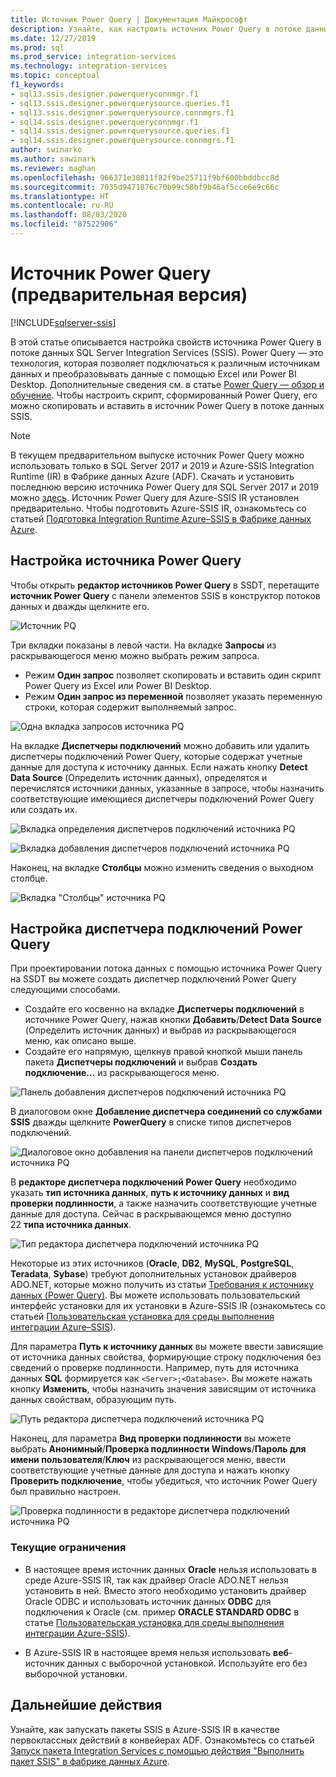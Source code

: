 ```yaml
---
title: Источник Power Query | Документация Майкрософт
description: Узнайте, как настроить источник Power Query в потоке данных SQL Server Integration Services (SSIS).
ms.date: 12/27/2019
ms.prod: sql
ms.prod_service: integration-services
ms.technology: integration-services
ms.topic: conceptual
f1_keywords:
- sql13.ssis.designer.powerqueryconnmgr.f1
- sql13.ssis.designer.powerquerysource.queries.f1
- sql13.ssis.designer.powerquerysource.connmgrs.f1
- sql14.ssis.designer.powerqueryconnmgr.f1
- sql14.ssis.designer.powerquerysource.queries.f1
- sql14.ssis.designer.powerquerysource.connmgrs.f1
author: swinarko
ms.author: sawinark
ms.reviewer: maghan
ms.openlocfilehash: 966371e30811f82f9be25711f9bf600bbddbcc8d
ms.sourcegitcommit: 7035d9471876c70b99c58bf9b46af5cce6e9c66c
ms.translationtype: HT
ms.contentlocale: ru-RU
ms.lasthandoff: 08/03/2020
ms.locfileid: "87522906"
---
```

# <a name="power-query-source-preview"></a>Источник Power Query (предварительная версия)

[!INCLUDE[sqlserver-ssis](../../includes/applies-to-version/sqlserver-ssis.md)]

В этой статье описывается настройка свойств источника Power Query в потоке данных SQL Server Integration Services (SSIS). Power Query — это технология, которая позволяет подключаться к различным источникам данных и преобразовывать данные с помощью Excel или Power BI Desktop. Дополнительные сведения см. в статье [Power Query — обзор и обучение](https://support.office.com/article/power-query-overview-and-learning-ed614c81-4b00-4291-bd3a-55d80767f81d). Чтобы настроить скрипт, сформированный Power Query, его можно скопировать и вставить в источник Power Query в потоке данных SSIS.
  
> [!NOTE]
> В текущем предварительном выпуске источник Power Query можно использовать только в SQL Server 2017 и 2019 и Azure-SSIS Integration Runtime (IR) в Фабрике данных Azure (ADF). Скачать и установить последнюю версию источника Power Query для SQL Server 2017 и 2019 можно [здесь](https://www.microsoft.com/download/details.aspx?id=100619). Источник Power Query для Azure-SSIS IR установлен предварительно. Чтобы подготовить Azure-SSIS IR, ознакомьтесь со статьей [Подготовка Integration Runtime Azure–SSIS в Фабрике данных Azure](https://docs.microsoft.com/azure/data-factory/tutorial-deploy-ssis-packages-azure).

## <a name="configure-the-power-query-source"></a>Настройка источника Power Query

Чтобы открыть **редактор источников Power Query** в SSDT, перетащите **источник Power Query** c панели элементов SSIS в конструктор потоков данных и дважды щелкните его.  

![Источник PQ](media/power-query-source/pq-source.png)

Три вкладки показаны в левой части. На вкладке **Запросы** из раскрывающегося меню можно выбрать режим запроса.
-   Режим **Один запрос** позволяет скопировать и вставить один скрипт Power Query из Excel или Power BI Desktop.
-   Режим **Один запрос из переменной** позволяет указать переменную строки, которая содержит выполняемый запрос.

![Одна вкладка запросов источника PQ](media/power-query-source/pq-source-queries-tab-single.png)

На вкладке **Диспетчеры подключений** можно добавить или удалить диспетчеры подключений Power Query, которые содержат учетные данные для доступа к источнику данных. Если нажать кнопку **Detect Data Source** (Определить источник данных), определятся и перечислятся источники данных, указанные в запросе, чтобы назначить соответствующие имеющиеся диспетчеры подключений Power Query или создать их.

![Вкладка определения диспетчеров подключений источника PQ](media/power-query-source/pq-source-connection-managers-tab-detect.png)

![Вкладка добавления диспетчеров подключений источника PQ](media/power-query-source/pq-source-connection-managers-tab-add.png)

Наконец, на вкладке **Столбцы** можно изменить сведения о выходном столбце.

![Вкладка "Столбцы" источника PQ](media/power-query-source/pq-source-columns-tab.png)

## <a name="configure-the-power-query-connection-manager"></a>Настройка диспетчера подключений Power Query

При проектировании потока данных с помощью источника Power Query на SSDT вы можете создать диспетчер подключений Power Query следующими способами.
- Создайте его косвенно на вкладке **Диспетчеры подключений** в источнике Power Query, нажав кнопки **Добавить**/**Detect Data Source** (Определить источник данных) и выбрав **<New connection...>** из раскрывающегося меню, как описано выше.
- Создайте его напрямую, щелкнув правой кнопкой мыши панель пакета **Диспетчеры подключений** и выбрав **Создать подключение...** из раскрывающегося меню.

![Панель добавления диспетчеров подключений источника PQ](media/power-query-source/pq-source-connection-managers-panel-add.png)

В диалоговом окне **Добавление диспетчера соединений со службами SSIS** дважды щелкните **PowerQuery** в списке типов диспетчеров подключений.

![Диалоговое окно добавления на панели диспетчеров подключений источника PQ](media/power-query-source/pq-source-connection-managers-panel-add-dialog.png)

В **редакторе диспетчера подключений Power Query** необходимо указать **тип источника данных**, **путь к источнику данных** и **вид проверки подлинности**, а также назначить соответствующие учетные данные для доступа. Сейчас в раскрывающемся меню доступно 22 **типа источника данных**.

![Тип редактора диспетчера подключений источника PQ](media/power-query-source/pq-source-connection-manager-editor-kind.png)

Некоторые из этих источников (**Oracle**, **DB2**, **MySQL**, **PostgreSQL**, **Teradata**, **Sybase**) требуют дополнительных установок драйверов ADO.NET, которые можно получить из статьи [Требования к источнику данных (Power Query)](/power-bi/desktop-data-source-prerequisites). Вы можете использовать пользовательский интерфейс установки для их установки в Azure-SSIS IR (ознакомьтесь со статьей [Пользовательская установка для среды выполнения интеграции Azure–SSIS](https://docs.microsoft.com/azure/data-factory/how-to-configure-azure-ssis-ir-custom-setup)).

Для параметра **Путь к источнику данных** вы можете ввести зависящие от источника данных свойства, формирующие строку подключения без сведений о проверке подлинности. Например, путь для источника данных **SQL** формируется как `<Server>;<Database>`. Вы можете нажать кнопку **Изменить**, чтобы назначить значения зависящим от источника данных свойствам, образующим путь.

![Путь редактора диспетчера подключений источника PQ](media/power-query-source/pq-source-connection-manager-editor-path.png)

Наконец, для параметра **Вид проверки подлинности** вы можете выбрать **Анонимный**/**Проверка подлинности Windows**/**Пароль для имени пользователя**/**Ключ** из раскрывающегося меню, ввести соответствующие учетные данные для доступа и нажать кнопку **Проверить подключение**, чтобы убедиться, что источник Power Query был правильно настроен.

![Проверка подлинности в редакторе диспетчера подключений источника PQ](media/power-query-source/pq-source-connection-manager-editor-authentication.png)

### <a name="current-limitations"></a>Текущие ограничения

-   В настоящее время источник данных **Oracle** нельзя использовать в среде Azure-SSIS IR, так как драйвер Oracle ADO.NET нельзя установить в ней. Вместо этого необходимо установить драйвер Oracle ODBC и использовать источник данных **ODBC** для подключения к Oracle (см. пример **ORACLE STANDARD ODBC** в статье [Пользовательская установка для среды выполнения интеграции Azure-SSIS](https://docs.microsoft.com/azure/data-factory/how-to-configure-azure-ssis-ir-custom-setup)).

-   В Azure-SSIS IR в настоящее время нельзя использовать **веб**-источник данных с выборочной установкой. Используйте его без выборочной установки.

## <a name="next-steps"></a>Дальнейшие действия
Узнайте, как запускать пакеты SSIS в Azure-SSIS IR в качестве первоклассных действий в конвейерах ADF. Ознакомьтесь со статьей [Запуск пакета Integration Services с помощью действия "Выполнить пакет SSIS" в фабрике данных Azure](https://docs.microsoft.com/azure/data-factory/how-to-invoke-ssis-package-ssis-activity).
